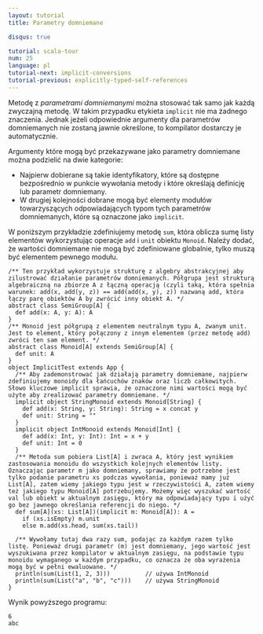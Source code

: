 ```yaml
---
layout: tutorial
title: Parametry domniemane

disqus: true

tutorial: scala-tour
num: 25
language: pl
tutorial-next: implicit-conversions
tutorial-previous: explicitly-typed-self-references
---
```


Metodę z _parametrami domniemanymi_ można stosować tak samo jak każdą zwyczajną metodę. W takim przypadku etykieta `implicit` nie ma żadnego znaczenia. Jednak jeżeli odpowiednie argumenty dla parametrów domniemanych nie zostaną jawnie określone, to kompilator dostarczy je automatycznie.

Argumenty które mogą być przekazywane jako parametry domniemane można podzielić na dwie kategorie:

* Najpierw dobierane są takie identyfikatory, które są dostępne bezpośrednio w punkcie wywołania metody i które określają definicję lub parametr domniemany.
* W drugiej kolejności dobrane mogą być elementy modułów towarzyszących odpowiadających typom tych parametrów domniemanych, które są oznaczone jako `implicit`.

W poniższym przykładzie zdefiniujemy metodę `sum`, która oblicza sumę listy elementów wykorzystując operacje `add` i `unit` obiektu `Monoid`. Należy dodać, że wartości domniemane nie mogą być zdefiniowane globalnie, tylko muszą być elementem pewnego modułu.
 
```tut
/** Ten przykład wykorzystuje strukturę z algebry abstrakcyjnej aby zilustrować działanie parametrów domniemanych. Półgrupa jest strukturą algebraiczną na zbiorze A z łączną operacją (czyli taką, która spełnia warunek: add(x, add(y, z)) == add(add(x, y), z)) nazwaną add, która łączy parę obiektów A by zwrócić inny obiekt A. */
abstract class SemiGroup[A] {
  def add(x: A, y: A): A
}
/** Monoid jest półgrupą z elementem neutralnym typu A, zwanym unit. Jest to element, który połączony z innym elementem (przez metodę add) zwróci ten sam element. */
abstract class Monoid[A] extends SemiGroup[A] {
  def unit: A
}
object ImplicitTest extends App {
  /** Aby zademonstrować jak działają parametry domniemane, najpierw zdefiniujemy monoidy dla łańcuchów znaków oraz liczb całkowitych. Słowo kluczowe implicit sprawia, że oznaczone nimi wartości mogą być użyte aby zrealizować parametry domniemane. */
  implicit object StringMonoid extends Monoid[String] {
    def add(x: String, y: String): String = x concat y
    def unit: String = ""
  }
  implicit object IntMonoid extends Monoid[Int] {
    def add(x: Int, y: Int): Int = x + y
    def unit: Int = 0
  }
  /** Metoda sum pobiera List[A] i zwraca A, który jest wynikiem zastosowania monoidu do wszystkich kolejnych elementów listy. Oznaczając parametr m jako domniemany, sprawiamy że potrzebne jest tylko podanie parametru xs podczas wywołania, ponieważ mamy już List[A], zatem wiemy jakiego typu jest w rzeczywistości A, zatem wiemy też jakiego typu Monoid[A] potrzebujemy. Możemy więc wyszukać wartość val lub obiekt w aktualnym zasięgu, który ma odpowiadający typu i użyć go bez jawnego określania referencji do niego. */
  def sum[A](xs: List[A])(implicit m: Monoid[A]): A =
    if (xs.isEmpty) m.unit
    else m.add(xs.head, sum(xs.tail))

  /** Wywołamy tutaj dwa razy sum, podając za każdym razem tylko listę. Ponieważ drugi parametr (m) jest domniemany, jego wartość jest wyszukiwana przez kompilator w aktualnym zasięgu, na podstawie typu monoidu wymaganego w każdym przypadku, co oznacza że oba wyrażenia mogą być w pełni ewaluowane. */
  println(sum(List(1, 2, 3)))          // używa IntMonoid
  println(sum(List("a", "b", "c")))    // używa StringMonoid
}
```

Wynik powyższego programu:

```
6
abc
```
